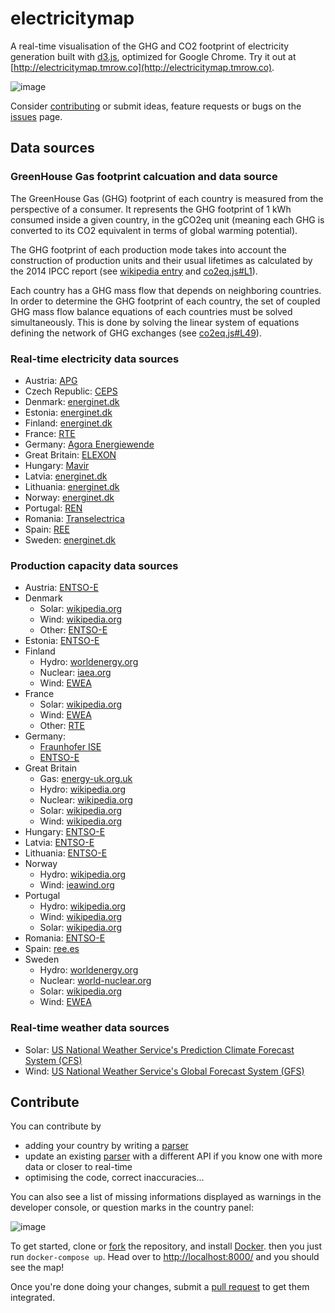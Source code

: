 # electricitymap
A real-time visualisation of the GHG and CO2 footprint of electricity generation built with [d3.js](https://d3js.org/), optimized for Google Chrome. Try it out at [http://electricitymap.tmrow.co](http://electricitymap.tmrow.co).

![image](https://cloud.githubusercontent.com/assets/1655848/16257011/15711692-3856-11e6-98ca-95cce4d02b02.png)

Consider [contributing](#contribute) or submit ideas, feature requests or bugs on the [issues](https://github.com/corradio/electricitymap/issues) page.


## Data sources

### GreenHouse Gas footprint calcuation and data source
The GreenHouse Gas (GHG) footprint of each country is measured from the perspective of a consumer. It represents the GHG footprint of 1 kWh consumed inside a given country, in the gCO2eq unit (meaning each GHG is converted to its CO2 equivalent in terms of global warming potential). 

The GHG footprint of each production mode takes into account the construction of production units and their usual lifetimes as calculated by the 2014 IPCC report (see [wikipedia entry](https://en.wikipedia.org/wiki/Life-cycle_greenhouse-gas_emissions_of_energy_sources#2014_IPCC.2C_Global_warming_potential_of_selected_electricity_sources) and [co2eq.js#L1](https://github.com/corradio/electricitymap/blob/master/app/co2eq.js#L1)).

Each country has a GHG mass flow that depends on neighboring countries. In order to determine the GHG footprint of each country, the set of coupled GHG mass flow balance equations of each countries must be solved simultaneously. This is done by solving the linear system of equations defining the network of GHG exchanges (see [co2eq.js#L49](https://github.com/corradio/electricitymap/blob/master/app/co2eq.js#L49)).


### Real-time electricity data sources
- Austria: [APG](https://www.apg.at/en/market/Markttransparenz/generation/Erzeugung%20pro%20Typ)
- Czech Republic: [CEPS](http://www.ceps.cz/ENG/Data/Vsechna-data/Pages/Vyroba.aspx)
- Denmark: [energinet.dk](http://energinet.dk/EN/El/Sider/Elsystemet-lige-nu.aspx)
- Estonia: [energinet.dk](http://www.energinet.dk/EN/El/Sider/Det-nordiske-elsystem.aspx)
- Finland: [energinet.dk](http://www.energinet.dk/EN/El/Sider/Det-nordiske-elsystem.aspx)
- France: [RTE](http://www.rte-france.com/en/eco2mix/eco2mix)
- Germany: [Agora Energiewende](https://www.agora-energiewende.de/en/topics/-agothem-/Produkt/produkt/76/Agorameter/)
- Great Britain: [ELEXON](http://www.bmreports.com/bsp/additional/soapfunctions.php?element=generationbyfueltypetable)
- Hungary: [Mavir](http://www.mavir.hu/web/mavir-en/actual-generation-per-production-type-net-operation-control-measurement)
- Latvia: [energinet.dk](http://www.energinet.dk/EN/El/Sider/Det-nordiske-elsystem.aspx)
- Lithuania: [energinet.dk](http://www.energinet.dk/EN/El/Sider/Det-nordiske-elsystem.aspx)
- Norway: [energinet.dk](http://www.energinet.dk/EN/El/Sider/Det-nordiske-elsystem.aspx)
- Portugal: [REN](http://www.centrodeinformacao.ren.pt/EN/InformacaoExploracao/Pages/EstatisticaDiaria.aspx)
- Romania: [Transelectrica](http://www.transelectrica.ro/en/web/tel/home)
- Spain: [REE](https://demanda.ree.es/generacion_acumulada.html)
- Sweden: [energinet.dk](http://www.energinet.dk/EN/El/Sider/Det-nordiske-elsystem.aspx)

### Production capacity data sources
- Austria: [ENTSO-E](https://transparency.entsoe.eu/generation/r2/installedGenerationCapacityAggregation/show)
- Denmark
  - Solar: [wikipedia.org](https://en.wikipedia.org/wiki/Solar_power_in_Denmark)
  - Wind: [wikipedia.org](https://en.wikipedia.org/wiki/Wind_power_in_Denmark#Capacities_and_production)
  - Other: [ENTSO-E](https://transparency.entsoe.eu/generation/r2/installedGenerationCapacityAggregation/show)
- Estonia: [ENTSO-E](https://transparency.entsoe.eu/generation/r2/installedGenerationCapacityAggregation/show)
- Finland
  - Hydro: [worldenergy.org](https://www.worldenergy.org/data/resources/country/finland/hydropower/)
  - Nuclear: [iaea.org](http://www-pub.iaea.org/MTCD/Publications/PDF/CNPP2013_CD/countryprofiles/Finland/Finland.htm)
  - Wind: [EWEA](http://www.ewea.org/fileadmin/files/library/publications/statistics/EWEA-Annual-Statistics-2015.pdf)
- France
  - Solar: [wikipedia.org](https://en.wikipedia.org/wiki/Solar_power_by_country)
  - Wind: [EWEA](http://www.ewea.org/fileadmin/files/library/publications/statistics/EWEA-Annual-Statistics-2015.pdf)
  - Other: [RTE](http://clients.rte-france.com/lang/an/visiteurs/vie/prod/parc_reference.jsp)
- Germany: 
  - [Fraunhofer ISE](https://www.energy-charts.de/power_inst.htm)
  - [ENTSO-E](https://transparency.entsoe.eu/generation/r2/installedGenerationCapacityAggregation/show)
- Great Britain
  - Gas: [energy-uk.org.uk](http://www.energy-uk.org.uk/energy-industry/gas-generation.html)
  - Hydro: [wikipedia.org](https://en.wikipedia.org/wiki/Hydroelectricity_in_the_United_Kingdom)
  - Nuclear: [wikipedia.org](https://en.wikipedia.org/wiki/Nuclear_power_in_the_United_Kingdom)
  - Solar: [wikipedia.org](https://en.wikipedia.org/wiki/Solar_power_by_country)
  - Wind: [wikipedia.org](https://en.wikipedia.org/wiki/Wind_power_in_the_United_Kingdom)
- Hungary: [ENTSO-E](https://transparency.entsoe.eu/generation/r2/installedGenerationCapacityAggregation/show)
- Latvia: [ENTSO-E](https://transparency.entsoe.eu/generation/r2/installedGenerationCapacityAggregation/show)
- Lithuania: [ENTSO-E](https://transparency.entsoe.eu/generation/r2/installedGenerationCapacityAggregation/show)
- Norway
  - Hydro: [wikipedia.org](https://en.wikipedia.org/wiki/Electricity_sector_in_Norway)
  - Wind: [ieawind.org](http://www.ieawind.org/countries/norway.html)  
- Portugal
  - Hydro: [wikipedia.org](https://pt.wikipedia.org/wiki/Hidroel%C3%A9tricas_em_Portugal)
  - Wind: [wikipedia.org](https://pt.wikipedia.org/wiki/Energia_eólica_em_Portugal)
  - Solar: [wikipedia.org](https://pt.wikipedia.org/wiki/Energia_solar_em_Portugal)
- Romania: [ENTSO-E](https://transparency.entsoe.eu/generation/r2/installedGenerationCapacityAggregation/show)
- Spain: [ree.es](http://www.ree.es/sites/default/files/downloadable/preliminary_report_2014.pdf)
- Sweden
  - Hydro: [worldenergy.org](https://www.worldenergy.org/data/resources/country/sweden/hydropower/)
  - Nuclear: [world-nuclear.org](http://www.world-nuclear.org/information-library/country-profiles/countries-o-s/sweden.aspx)
  - Solar: [wikipedia.org](https://en.wikipedia.org/wiki/Energy_in_Sweden)
  - Wind: [EWEA](http://www.ewea.org/fileadmin/files/library/publications/statistics/EWEA-Annual-Statistics-2015.pdf)

### Real-time weather data sources
- Solar: [US National Weather Service's Prediction Climate Forecast System (CFS)](http://nomads.ncep.noaa.gov/)
- Wind: [US National Weather Service's Global Forecast System (GFS)](http://nomads.ncep.noaa.gov/)


## Contribute
You can contribute by
- adding your country by writing a [parser](https://github.com/corradio/electricitymap/tree/master/backend/parsers)
- update an existing [parser](https://github.com/corradio/electricitymap/tree/master/backend/parsers) with a different API if you know one with more data or closer to real-time
- optimising the code, correct inaccuracies...

You can also see a list of missing informations displayed as warnings in the developer console, or question marks in the country panel:

![image](https://cloud.githubusercontent.com/assets/1655848/16256617/9c5872fc-3853-11e6-8c84-f562679086f3.png)

To get started, clone or [fork](https://help.github.com/articles/fork-a-repo/) the repository, and install [Docker](https://docs.docker.com/engine/installation/). then you just run `docker-compose up`. Head over to [http://localhost:8000/](http://localhost:8000/) and you should see the map!

Once you're done doing your changes, submit a [pull request](https://help.github.com/articles/using-pull-requests/) to get them integrated.
